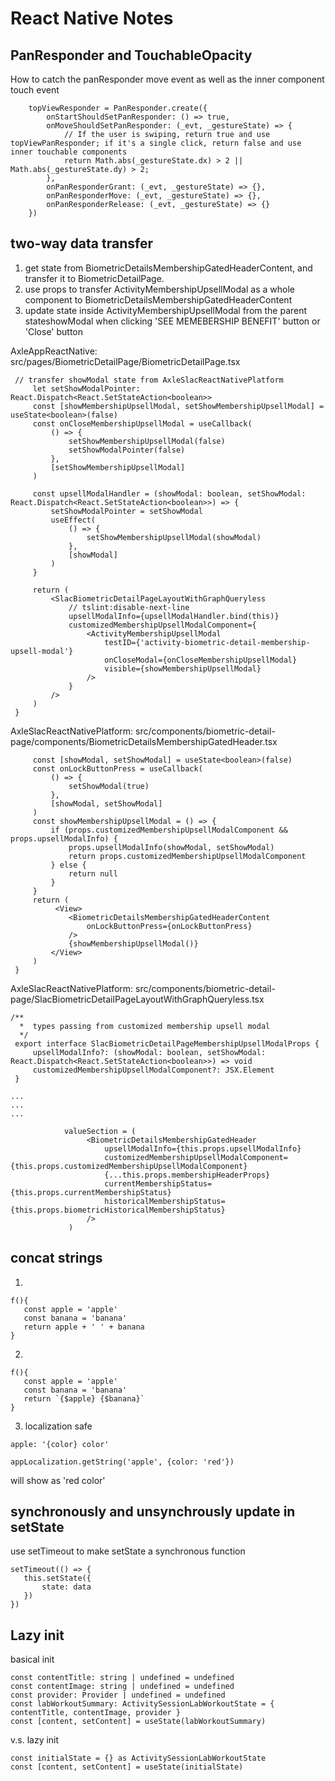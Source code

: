 # React Native Notes

## PanResponder and TouchableOpacity
How to catch the panResponder move event as well as the inner component touch event

```
    topViewResponder = PanResponder.create({
        onStartShouldSetPanResponder: () => true,
        onMoveShouldSetPanResponder: (_evt, _gestureState) => {
            // If the user is swiping, return true and use topViewPanResponder; if it's a single click, return false and use inner touchable components
            return Math.abs(_gestureState.dx) > 2 || Math.abs(_gestureState.dy) > 2;
        },
        onPanResponderGrant: (_evt, _gestureState) => {},
        onPanResponderMove: (_evt, _gestureState) => {},
        onPanResponderRelease: (_evt, _gestureState) => {}
    })

```

## two-way data transfer

1. get state from BiometricDetailsMembershipGatedHeaderContent, and transfer it to BiometricDetailPage.
2. use props to transfer ActivityMembershipUpsellModal as a whole component to BiometricDetailsMembershipGatedHeaderContent
3. update state inside ActivityMembershipUpsellModal from the parent stateshowModal when clicking 'SEE MEMEBERSHIP BENEFIT' button or 'Close' button

AxleAppReactNative: src/pages/BiometricDetailPage/BiometricDetailPage.tsx

```
 // transfer showModal state from AxleSlacReactNativePlatform
     let setShowModalPointer: React.Dispatch<React.SetStateAction<boolean>>
     const [showMembershipUpsellModal, setShowMembershipUpsellModal] = useState<boolean>(false)
     const onCloseMembershipUpsellModal = useCallback(
         () => {
             setShowMembershipUpsellModal(false)
             setShowModalPointer(false)
         },
         [setShowMembershipUpsellModal]
     )
  
     const upsellModalHandler = (showModal: boolean, setShowModal: React.Dispatch<React.SetStateAction<boolean>>) => {
         setShowModalPointer = setShowModal
         useEffect(
             () => {
                 setShowMembershipUpsellModal(showModal)
             },
             [showModal]
         )
     }
  
     return (
         <SlacBiometricDetailPageLayoutWithGraphQueryless
             // tslint:disable-next-line
             upsellModalInfo={upsellModalHandler.bind(this)}
             customizedMembershipUpsellModalComponent={
                 <ActivityMembershipUpsellModal
                     testID={'activity-biometric-detail-membership-upsell-modal'}
                     onCloseModal={onCloseMembershipUpsellModal}
                     visible={showMembershipUpsellModal}
                 />
             }
         />
     )
 }

```

AxleSlacReactNativePlatform: src/components/biometric-detail-page/components/BiometricDetailsMembershipGatedHeader.tsx

```
     const [showModal, setShowModal] = useState<boolean>(false)
     const onLockButtonPress = useCallback(
         () => {
             setShowModal(true)
         },
         [showModal, setShowModal]
     )
     const showMembershipUpsellModal = () => {
         if (props.customizedMembershipUpsellModalComponent && props.upsellModalInfo) {
             props.upsellModalInfo(showModal, setShowModal)
             return props.customizedMembershipUpsellModalComponent
         } else {
             return null
         }
     }
     return (
          <View>
             <BiometricDetailsMembershipGatedHeaderContent
                 onLockButtonPress={onLockButtonPress}
             />
             {showMembershipUpsellModal()}
         </View>
     )
 }
```

AxleSlacReactNativePlatform: src/components/biometric-detail-page/SlacBiometricDetailPageLayoutWithGraphQueryless.tsx

```
/**
  *  types passing from customized membership upsell modal
  */
 export interface SlacBiometricDetailPageMembershipUpsellModalProps {
     upsellModalInfo?: (showModal: boolean, setShowModal: React.Dispatch<React.SetStateAction<boolean>>) => void
     customizedMembershipUpsellModalComponent?: JSX.Element
 }

...
...
...

            valueSection = (
                 <BiometricDetailsMembershipGatedHeader
                     upsellModalInfo={this.props.upsellModalInfo}
                     customizedMembershipUpsellModalComponent={this.props.customizedMembershipUpsellModalComponent}
                     {...this.props.membershipHeaderProps}
                     currentMembershipStatus={this.props.currentMembershipStatus}
                     historicalMembershipStatus={this.props.biometricHistoricalMembershipStatus}
                 />
             )
```


## concat strings

1. 
```
f(){
   const apple = 'apple'
   const banana = 'banana'
   return apple + ' ' + banana
}
```

2. 
```
f(){
   const apple = 'apple'
   const banana = 'banana'
   return `{$apple} {$banana}`
}
```

3. localization safe
```
apple: '{color} color'

appLocalization.getString('apple', {color: 'red'})
```
will show as 'red color'

## synchronously and unsynchrously update in setState 

use setTimeout to make setState a synchronous function

```
setTimeout(() => {
   this.setState({
       state: data
   })
})
```

## Lazy init 

basical init
```
const contentTitle: string | undefined = undefined
const contentImage: string | undefined = undefined
const provider: Provider | undefined = undefined
const labWorkoutSummary: ActivitySessionLabWorkoutState = { contentTitle, contentImage, provider }
const [content, setContent] = useState(labWorkoutSummary)
```
v.s. lazy init
```  
const initialState = {} as ActivitySessionLabWorkoutState
const [content, setContent] = useState(initialState)
```
